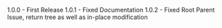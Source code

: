 1.0.0 - First Release
1.0.1 - Fixed Documentation
1.0.2 - Fixed Root Parent Issue, return tree as well as in-place modification